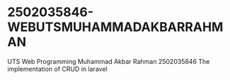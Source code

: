 # 2502035846-WEBUTSMUHAMMADAKBARRAHMAN
UTS Web Programming Muhammad Akbar Rahman 2502035846
The implementation of CRUD in laravel
